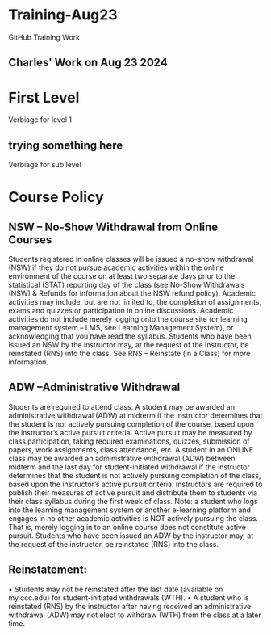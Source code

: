 # Training-Aug23
GitHub Training Work

## Charles' Work on Aug 23 2024

# First Level
Verbiage for level 1

## trying something here
Verbiage for sub level
# Course Policy
## NSW – No-Show Withdrawal from Online Courses
Students registered in online classes will be issued a no-show withdrawal (NSW) if they do not pursue academic activities within the online environment of the course on at least two separate days prior to the statistical (STAT) reporting day of the class (see No-Show Withdrawals (NSW) & Refunds for information about the NSW refund policy). Academic activities may include, but are not limited to, the completion of assignments, exams and quizzes or participation in online discussions. Academic activities do not include merely logging onto the course site (or learning management system – LMS, see Learning Management System), or acknowledging that you have read the syllabus.
Students who have been issued an NSW by the instructor may, at the request of the instructor, be reinstated (RNS) into the class. See RNS – Reinstate (in a Class) for more information.

## ADW –Administrative Withdrawal
Students are required to attend class. A student may be awarded an administrative withdrawal (ADW) at midterm if the instructor determines that the student is not actively pursuing completion of the course, based upon the instructor’s active pursuit criteria. Active pursuit may be measured by class participation, taking required examinations, quizzes, submission of papers, work assignments, class attendance, etc.
A student in an ONLINE class may be awarded an administrative withdrawal (ADW) between midterm and the last day for student-initiated withdrawal if the instructor determines that the student is not actively pursuing completion of the class, based upon the instructor’s active pursuit criteria. Instructors are required to publish their measures of active pursuit and distribute them to students via their class syllabus during the first week of class. Note: a student who logs into the learning management system or another e-learning platform and engages in no other academic activities is NOT actively pursuing the class. That is, merely logging in to an online course does not constitute active pursuit.
Students who have been issued an ADW by the instructor may, at the request of the instructor, be reinstated (RNS) into the class. 

## Reinstatement:
•	Students may not be reinstated after the last date (available on my.ccc.edu) for student-initiated withdrawals (WTH). 
•	A student who is reinstated (RNS) by the instructor after having received an administrative withdrawal (ADW) may not elect to withdraw (WTH) from the class at a later time.

